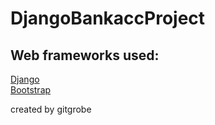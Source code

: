 # DjangoBankaccProject
Web frameworks used:<br />
--
[Django](https://www.djangoproject.com/)<br />
[Bootstrap](https://getbootstrap.com/)<br />

created by gitgrobe